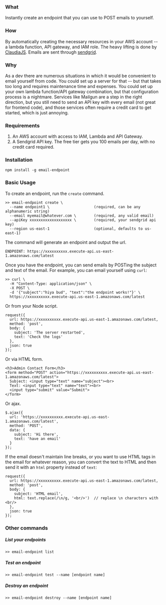 ### What
Instantly create an endpoint that you can use to POST emails to yourself.

### How
By automatically creating the necessary resources in your AWS account -- a lambda function, API gateway, and IAM role. The heavy lifting is done by [ClaudiaJS](https://claudiajs.com/). Emails are sent through [sendgrid](https://sendgrid.com/).

### Why
As a dev there are numerous situations in which it would be convenient to email yourself from code. You could set up a server for that -- but that takes too long and requires maintenance time and expenses. You could set up your own lambda function/API gateway combination, but that configuration process is a nightmare. Services like Mailgun are a step in the right direction, but you still need to send an API key with every email (not great for frontend code), and those services often require a credit card to get started, which is just annoying.

### Requirements
1. An AWS account with access to IAM, Lambda and API Gateway.
2. A Sendgrid API key. The free tier gets you 100 emails per day, with no credit card required.

### Installation
```
npm install -g email-endpoint
```

### Basic Usage
To create an endpoint, run the `create` command.
```
>> email-endpoint create \
  --name endpoint1 \                    (required, can be any alphanumeric string)
  --email myemail@whatever.com \        (required, any valid email)
  --apiKey xxxxxxxxxxxxxxxxxxx \        (required, your sendgrid api key)
  --region us-east-1                    (optional, defaults to us-east-1)
```

The command will generate an endpoint and output the url.

```
ENDPOINT: https://xxxxxxxxxx.execute-api.us-east-1.amazonaws.com/latest
```

Once you have the endpoint, you can send emails by POSTing the subject and text of the email. For example, you can email yourself using `curl`:

```
>> curl \
  -H "Content-Type: application/json" \
  -X POST \
  -d '{"subject":"hiya bud", "text":"the endpoint works!"}' \
  https://xxxxxxxxxx.execute-api.us-east-1.amazonaws.com/latest
```

Or from your Node script.
```
request({
  url: https://xxxxxxxxxx.execute-api.us-east-1.amazonaws.com/latest,
  method: 'post',
  body: {
    subject: 'The server restarted',
    text: 'Check the logs'
  },
  json: true
});
```

Or via HTML form.
```
<h3>Admin Contact Form</h3>
<form method="POST" action="https://xxxxxxxxxx.execute-api.us-east-1.amazonaws.com/latest">
  Subject: <input type="text" name="subject"><br>
  Text: <input type="text" name="text"><br>
  <input type="submit" value="Submit">
</form>
```

Or ajax.
```
$.ajax({
  url: 'https://xxxxxxxxxx.execute-api.us-east-1.amazonaws.com/latest',
  method: 'POST',
  data: {
    subject: 'Hi there',
    text: 'have an email'
  }
});
```

If the email doesn't maintain line breaks, or you want to use HTML tags in the email for whatever reason, you can convert the text to HTML and then send it with an `html` property instead of `text`:
```
request({
  url: https://xxxxxxxxxx.execute-api.us-east-1.amazonaws.com/latest,
  method: 'post',
  body: {
    subject: 'HTML email',
    html: text.replace(/\n/g, '<br/>')  // replace \n characters with <br/>
  },
  json: true
});
```

### Other commands

##### List your endpoints
```
>> email-endpoint list
```

##### Test an endpoint
```
>> email-endpoint test --name [endpoint name]
```

##### Destroy an endpoint
```
>> email-endpoint destroy --name [endpoint name]
```
